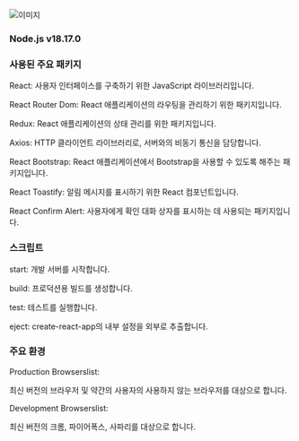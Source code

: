 ![이미지](https://www.notion.so/image/https%3A%2F%2Fprod-files-secure.s3.us-west-2.amazonaws.com%2Fb9ab5293-5d91-489d-9313-360a24c8bf9c%2Ff537e44f-7e39-4fb0-bc32-4f7721dfe4cd%2F%25EB%25A9%2594%25EC%259D%25B8.jpg?table=block&id=0f1f852c-6ffa-4583-8a4f-85a71ffdfac4&spaceId=b9ab5293-5d91-489d-9313-360a24c8bf9c&width=1330&userId=d8f75b76-3ba2-438e-b15e-bb2ea5e52e30&cache=v2)



### Node.js v18.17.0

### 사용된 주요 패키지

React: 사용자 인터페이스를 구축하기 위한 JavaScript 라이브러리입니다.

React Router Dom: React 애플리케이션의 라우팅을 관리하기 위한 패키지입니다.

Redux: React 애플리케이션의 상태 관리를 위한 패키지입니다.

Axios: HTTP 클라이언트 라이브러리로, 서버와의 비동기 통신을 담당합니다.

React Bootstrap: React 애플리케이션에서 Bootstrap을 사용할 수 있도록 해주는 패키지입니다.

React Toastify: 알림 메시지를 표시하기 위한 React 컴포넌트입니다.

React Confirm Alert: 사용자에게 확인 대화 상자를 표시하는 데 사용되는 패키지입니다.

### 스크립트

start: 개발 서버를 시작합니다.

build: 프로덕션용 빌드를 생성합니다.

test: 테스트를 실행합니다.

eject: create-react-app의 내부 설정을 외부로 추출합니다.

### 주요 환경

Production Browserslist:

최신 버전의 브라우저 및 약간의 사용자의 사용하지 않는 브라우저를 대상으로 합니다.

Development Browserslist:

최신 버전의 크롬, 파이어폭스, 사파리를 대상으로 합니다.
